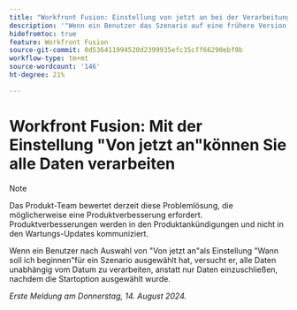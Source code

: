 ```yaml
---
title: "Workfront Fusion: Einstellung von jetzt an bei der Verarbeitung aller Daten starten"
description: '"Wenn ein Benutzer das Szenario auf eine frühere Version zurücksetzt, versucht er nach Auswahl von "Von jetzt an an"als Einstellung zum Festlegen des Zeitpunkts für das Szenario, alle Daten unabhängig vom Datum zu verarbeiten, anstatt nur Daten einzuschließen, nachdem die Startoption ausgewählt wurde."'
hidefromtoc: true
feature: Workfront Fusion
source-git-commit: 0d536411994520d2399935efc35cff66290ebf9b
workflow-type: tm+mt
source-wordcount: '146'
ht-degree: 21%

---
```



# Workfront Fusion: Mit der Einstellung &quot;Von jetzt an&quot;können Sie alle Daten verarbeiten

>[!NOTE]
>
>Das Produkt-Team bewertet derzeit diese Problemlösung, die möglicherweise eine Produktverbesserung erfordert. Produktverbesserungen werden in den Produktankündigungen und nicht in den Wartungs-Updates kommuniziert.

Wenn ein Benutzer nach Auswahl von &quot;Von jetzt an&quot;als Einstellung &quot;Wann soll ich beginnen&quot;für ein Szenario ausgewählt hat, versucht er, alle Daten unabhängig vom Datum zu verarbeiten, anstatt nur Daten einzuschließen, nachdem die Startoption ausgewählt wurde.

_Erste Meldung am Donnerstag, 14. August 2024._
